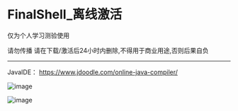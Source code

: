 # FinalShell_离线激活

 仅为个人学习测验使用
 
 请勿传播 请在下载/激活后24小时内删除,不得用于商业用途,否则后果自负
 
 ---
 
JavaIDE： https://www.jdoodle.com/online-java-compiler/

![image](https://user-images.githubusercontent.com/66050162/169742382-0a28210a-033a-4308-858e-2633c3520c11.png)

![image](https://user-images.githubusercontent.com/66050162/169739292-01fb50b1-1d2c-4ff3-8fdd-4fcf694cedcd.png)

